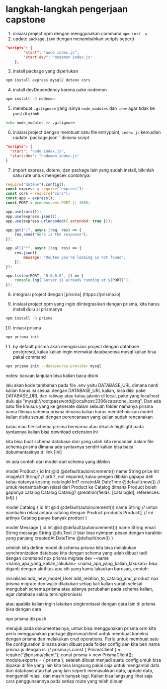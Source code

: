 # langkah-langkah pengerjaan capstone

1. inisiasi project npm dengan menggunakan command `npm init -y`
2. update `package.json` dengan menambahkan scripts seperti
```json
"scripts": {
        "start": "node index.js",
        "start:dev": "nodemon index.js"
    },
```
3. install package yang diperlukan
```bash
npm install express mysql2 dotenv cors
```

4. install devDependency karena pake nodemon
```bash
npm install -D nodemon
```

5. membuat `.gitignore` yang isinya `node_modules` dan `.env` agar tidak ke pust di `gthub`
```bash
echo node_modules >> .gitignore
```

6. inisiasi project dengan membuat satu file entrypoint, `index.js` kemudian update `package.json`` dimana script 
```json
"scripts": {
  "start": "node index.js",
  "start:dev": "nodemon index.js"
}
```

7. import express, dotenv, dan package lain yang sudah install, bikinlah satu rute untuk mengecek
contohnya:
```js
require("dotenv").config();
const express = require("express");
const cors = require("cors");
const app = express();
const PORT = process.env.PORT || 3000;

app.use(cors());
app.use(express.json());
app.use(express.urlencoded({ extended: true }));

app.get("/", async (req, res) => {
	res.send("here is the response");
});

app.all("*", async (req, res) => {
	res.json({
		message: "Routes you're looking is not found",
	});
});

app.listen(PORT, "0.0.0.0", () => {
	console.log(`Server is already running at ${PORT}`);
});
```

8. integrasi project dengan [prisma]
(htpps://prisma.io)

9. inisiasi project npm yang ingin diintegrasikan dengan prisma, kita harus install dulu si prismanya
```bash
npm install -D prisma
```

10. inisasi prisma
```bash
npx prisma init
```

11. by default prisma akan menginisiasi project dengan database postgresql, kalau kalian ingin memakai databasenya mysql kalian bisa pakai command
```bash
npx prisma init --datasource-provider mysql
```

notes: bacaan lanjutan bisa kalian baca disini

lalu akan kode tambahan pada file .env yaitu DATABASE_URL dimana nanti kalian harus isi sesuai dengan DATABASE_URL kalian, bisa diisi pake DATABASE_URL dari railway atau kalau jalanin di local, pake yang localhost dulu aja "mysql://root:password@localhost:3306/capstone_icanq". Dan ada satu file khusus yang ke generate dalam sebuah folder namanya prisma nama filenya schema.prisma dimana kalian harus mendefinisikan model kalian disitu sesuai dengan perencanaan yang kalian sudah rencanakan

kalau mau file schema.prisma berwarna atau dikasih highlight pada syntaxnya kalian bisa download extension ini

kita bisa buat schema database dari yang udah kita rencanain dalam file schema.prisma dimana ada syntaxnya sendiri kalian bisa baca dokumentasinya di link [ini]

ini ada contoh dari model dari schema yang dibikin

model Product {
  id        Int      @id @default(autoincrement())
  name      String
  price     Int
  imageUrl  String? // arti ?, not required, kalau pengen dibikin gapapa deh kalau datanya kosong
  catalogId Int?
  createdAt DateTime @default(now())
  // untuk menambahkan relasi dari Product ke Catalog dimana Product boleh gapunya catalog
  Catalog   Catalog? @relation(fields: [catalogId], references: [id])
}

model Catalog {
  id       Int       @id @default(autoincrement())
  name     String
  // untuk nambahin relasi antara catalog dengan Product
  products Product[] // ini artinya Catalog punya banyak product
}

model Message {
  id        Int      @id @default(autoincrement())
  name      String
  email     String
  message   String   @db.Text // biar bisa nyimpen pesan dengan karakter yang panjang
  createdAt DateTime @default(now())
}

setelah kita define model di schema.prisma kita bisa melakukan synchronization database kita dengan schema yang udah dibuat tadi dengan command
npx prisma migrate dev --name <nama_apa_yang_kalian_lakukan>
<nama_apa_yang_kalian_lakukan> bisa diganti dengan aktifitas apa sih yang kamu lakaukan barusan, contoh:

inisialisasi
add_new_model_User
add_relation_to_catalog_and_product
npx prisma migrate dev wajib dilakukan setiap kali kalian sudah selesai mengubah schema.prisma atau adanya perubahan pada schema kalian, agar database selalu tersingkronisasi

atau apabila kalian ingin lakukan singkronisasi dengan cara lain di prisma bisa dengan cara

npx prisma db push

merujuk pada dokumentasinya, untuk bisa menggunakan prisma orm kita perlu menggunakan package @prisma/client untuk membuat koneksi dengan prisma dan melakukan crud operations. Perlu untuk membuat satu file configuration dimana akan dibuat pada folder config dan kita beri nama prisma.js dengan isi
// prisma.js
const { PrismaClient } = require("@prisma/client");
const prisma = new PrismaClient();
module.exports = { prisma };
setelah dibuat menjadi suatu config untuk bisa dipakai di file yang lain kita bisa langsung pakai saja untuk mengambil data dari database atau hal yang lain seperti memasukkan data, update data, mengambil relasi, dan masih banyak lagi. Kalian bisa langsung lihat saja cara penggunaannya pada setiap route yang telah dibuat